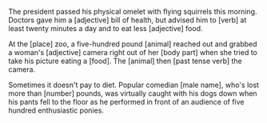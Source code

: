 The president passed his physical omelet with flying
squirrels this morning. Doctors gave him a [adjective]
bill of health, but advised him to [verb] at least twenty
minutes a day and to eat less [adjective] food.


At the [place] zoo, a five-hundred pound [animal] reached
out and grabbed a woman's [adjective] camera right out of her
[body part] when she tried to take his picture eating a [food].
The [animal] then [past tense verb] the camera.


Sometimes it doesn't pay to diet. Popular comedian
[male name], who's lost more than [number] pounds,
was virtually caught with his dogs down when his
pants fell to the floor as he performed in front of an audience of five
hundred enthusiastic ponies.

